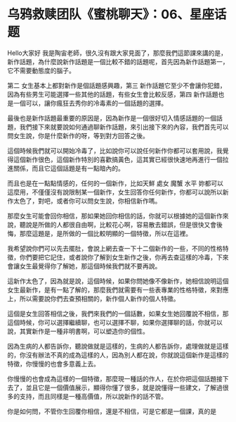 # 乌鸦救赎团队《蜜桃聊天》：06、星座话题

Hello大家好 我是陶宙老師，很久沒有跟大家見面了，那麼我們這節課來講的是，新作話題，為什麼說新作話題是一個比較不錯的話題呢，首先因為新作話題第一，它不需要動態度的腦子。

第二 女生基本上都對新作是個話題感興趣，第三 新作話題它至少不會讓你犯錯，因為有些男生可能選擇一些其他的話題，有些女生會比較反感，第四 新作話題也是一個可以，讓你瘋狂去秀你的冷毒素的一個話題的選擇。

最後也是新作話題最重要的原因是，因為新作是一個很好切入情感話題的一個話題，我們接下來就要說如何通過聊新作話題，來引出接下來的內容，我們首先可以問女生說，你是什麼新作的呀，等到對方回答之後。

這個時候我們就可以開始冷毒了，比如說你可以說任何新作你都可以套用說，我覺得這個新作很色，這個新作特別的喜歡搞黃色，這其實已經很快速地再進行一個拉進關係，而且它這個話題是有一點暗內的。

而且也是在一點點情感的，任何的一個新作，比如天鮮 處女 魔蟹 水平 妳都可以這麼用，不僅僅沒有說限制某一個新作，女生回答你任何新作，你都可以說所以新作太色了，對吧，或者你可以問女生說，你相信新作嗎。

那麼女生可能會回你相信，那如果她回你相信的話，你就可以根據她的這個新作來說，聽說是所做的人都很自由啊，比較花心啊，容易散去錯誤，但是很快又會後悔，那麼這題是，是所做的一個比較明顯的一個特徵，所以在這裡。

我希望說你們可以先去擺肚，會說上網去查一下十二個新作的一些，不同的性格特徵，你們要把它記住，或者說你了解到女生新作之後，你再去查這樣的冷毒，下來會讓女生最覺得你了解她，那這個時候我們就不要再說。

這新作太色了，因為就是說，這個時候，如果你問她像不像新作，她相信說明這個女生最新作，是有一點了解的，那麼我們就需要有一些表專業的性格特徵，來對應上，所以需要說你們去查預相關的，新作個人新作的個人特徵。

這個是女生回答相信之後，我們來我們的一個話數，如果女生她回覆說不相信，那這個時候，你可以選擇繼續聊，也可以選擇不聊，如果你選擇聊的話，你就可以說，其實新作是一種非明書啊，可以塑造你的個性。

因為生病的人都告訴你，聽說做就是這樣的，生病的人都告訴你，處理做就是這樣的，你沒有辦法不真的成為這樣的人，因為別人都在說，你就說這個新作是這樣的特徵，你慢慢的也會多意義上去。

你慢慢的也會成為這樣的一個特徵，那麼現一種話的作人，在於你把這個話題接下去了，並且它是一個價值展示，顯得你懂了很多，就是說懂得一些建文，了解過很多的支持，而且同樣是一種高價值，所以說新作的話不管。

你是如何問，不管你生回覆你相信，還是不相信，可是它都是一個課，真的是